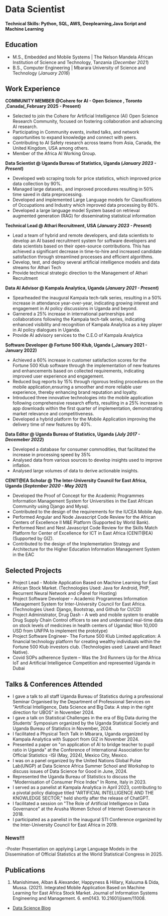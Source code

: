 # Data Scientist

#### Technical Skills: Python, SQL, AWS, Deeplearning,Java Script and Machine Learning

## Education							       		
- M.S., Embedded and Mobile Systems	| The Nelson Mandela African Institution of Science and Technology, Tanzania (_December 2021_)	 			        		
- B.S., Computer Engineering | Mbarara University of Science and Technology (_January 2016_)

## Work Experience

**COMMUNITY MEMBER @Cohere for AI - Open Science , Toronto ,Canada(_February 2025 - Present)**
- Selected to join the Cohere for Artificial Intelligence (AI) Open Science Research Community, focused on fostering collaboration and advancing AI research.
- Participating in Community events, invited talks, and network opportunities to expand knowledge and connect with peers.
- Contributing to AI Safety research across teams from Asia, Canada, the United Kingdom, USA among others.
- Member of the Africa AI Working Group.

**Data Scientist @ Uganda Bureau of Statistics, Uganda (_January 2023 - Present_)**
- Developed web scraping tools for price statistics, which improved price data collection by 90%.
- Managed large datasets, and improved procedures resulting in 50% time saved in data preprocessing.
- Developed and implemented Large Language models for Classifications of Occupations and Industry which improved data processing by 80%.
- Developed a large language model System based on retrieval augmented generation (RAG) for disseminating statistical information

**Technical Lead @ Athari Recruitment, USA (_January 2023 - Present_)**
- Lead a team of hybrid and remote developers, and data scientists to develop an AI based recruitment system for software developers and data scientists based on their open-source contributions. This has achieved a significant decrease in time-to-hire and increased candidate satisfaction through streamlined processes and efficient algorithms.
- Develop, test, and deploy several artificial intelligence models and data streams for Athari Tech
-  Provide technical strategic direction to the Management of Athari Recruitment

**Data AI Advisor @ Kampala Analytica, Uganda (_January 2021 - Present_)**
- Spearheaded the inaugural Kampala tech-talk series, resulting in a 50% increase in attendance year-over-year, indicating growing interest and engagement in AI policy discussions in Uganda and beyond.
- Garnered a 25% increase in international partnerships and collaborations following the Kampala tech-talk series, indicating enhanced visibility and recognition of Kampala Analytica as a key player in AI policy dialogues in Uganda.
- Provide AI advisory services to the C.E.O of Kampala Analytica

**Software Developer @ Fortune 500 Klub, Uganda (_January 2021 - January 2022)**
- Achieved a 60% increase in customer satisfaction scores for the Fortune 500 Klub software through the implementation of new features and enhancements based on collected requirements, indicating improved user experience and engagement.
- Reduced bug reports by 15% through rigorous testing procedures on the mobile application,ensuring a smoother and more reliable user experience, thereby enhancing brand reputation and loyalty.
- Introduced three innovative technologies into the mobile application following comprehensive research efforts, resulting in a 25% increase in app downloads within the first quarter of implementation, demonstrating market relevance and competitiveness.
- Developed a hybrid platform for the Mobile Application improving the delivery time of new features by 40%.
  
**Data Editor @ Uganda Bureau of Statistics, Uganda (_July 2017 - Decemeber 2022_)**
- Developed a database for consumer commodities, that facilitated the increase in processing speed by 35%
- Analysed data from various sources to develop insights used to improve inflation.
- Analysed large volumes of data to derive actionable insights.
  
**CENIT@EA Scholar @ The Inter-University Council for East Africa, Uganda (_September 2020 - May 2021_)**
- Developed the Proof of Concept for the  Academic Programmes Information Management System for Universities in the East African Community using Django and Mysql.
- Contributed to the design of the requirements for the IUCEA Mobile App.
- Performed Angular and Node Javascript Code Review for the African Centers of Excellence II M&E Platform (Supported by World Bank).
-  Performed Next and Nest Javascript Code Review for the Skills Match Platform for Center of Excellence for ICT in East Africa (CENIT@EA) (Supported by GIZ).
-  Contributed to the design of the Implementation Strategy and Architecture for the Higher Education Information Management System in the EAC

## Selected Projects
-  Project Lead - Mobile Application Based on Machine Learning for East African Stock Market. (Technologies Used: Java for Android, PHP, Recurrent Neural Network and cPanel for Hosting)
-  Project Software Developer – Academic Programmes Information Management System for Inter-University Council for East Africa. (Technologies Used: Django, Bootstrap, and Github for CI/CD)
- Project Administrator, Drug Dash - A web and mobile system to enable Drug Supply Chain Control officers to see and understand real-time data on stock levels of medicines in health centers of Uganda( Won 10,000 USD from UNFPA to implement the prototype)
- Project Software Engineer- The Fortune 500 Klub Limited application: A financial technology platform for creating wealthy individuals within the Fortune 500 Klub investors club. (Technologies used: Laravel and React Native).
- Covid SOPs adherence System – Was the 3rd Runners Up for the Africa IoT and Artificial Intelligence Competition and represented Uganda in Dubai

## Talks & Conferences Attended
- I gave a talk to all staff Uganda Bureau of Statistics during a professional Seminar Organised by the Department of Professional Services on "Artificial Intelligence, Data Science and Big Data: A step in the right direction for UBOS" in November 2024.
- I gave a talk on Statistical Challenges in the era of Big Data during the Students' Symposium organized by the Uganda Statistical Society and Uganda Bureau of Statistics in November, 2024.
- I facilitated a Physical Tech Talk in Mbarara, Uganda organized by Kampala Analytica with Support from GIZ in November 2024.
- Presented a paper on "on application of AI to bridge teacher to pupil ratio in Uganda"  at the Conference of International Association for Official Statistics -ISI (May, 2024), Mexico City, Mexico.
- I was on a panel organized by the United Nations Global Pulse Lab(UNGP) at Data Science Africa Summer School and Workshop to discuss issues of Data Science for Good in June, 2024.
- Represented the Uganda Bureau of Statistics to discuss the "Modernisation of Consumer Price Index" In Rome, Italy in 2023.
- I served as a panelist at Kampala Analytica in April 2023, contributing to a pivotal policy dialogue titled "ARTIFICIAL INTELLIGENCE AND THE KNOWLEDGE SECTOR," held shortly after the release of ChatGPT.
- I facilitated a session on "The Role of Artificial Intelligence in Data Governance" at the Arusha Women School of Internet Governance in 2018.
- I participated as a panelist in the inaugural STI Conference organized by the Inter-University Council for East Africa in 2019.

### News!!!
-Poster Presentation on applying Large Language Models in the Dissemination of Official Statistics at the World Statistical Congress in 2025.


## Publications
1. Manishimwe, Alban & Alexander, Happyness & Hillary, Kaluuma & Dida, Mussa. (2021). Integrated Mobile Application Based on Machine Learning for East Africa Stock Market. Journal of Information Systems Engineering and Management. 6. em0143. 10.21601/jisem/11008. 


- [Data Science Blog](https://t.co/yI9YfrEEzA)
